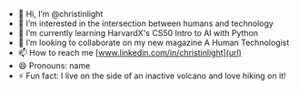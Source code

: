 - 👋 Hi, I’m @christinlight
- 👀 I’m interested in the intersection between humans and technology
- 🌱 I’m currently learning HarvardX's CS50 Intro to AI with Python
- 💞️ I’m looking to collaborate on my new magazine A Human Technologist
- 📫 How to reach me [www.linkedin.com/in/christinlight](url)
- 😄 Pronouns: name
- ⚡ Fun fact: I live on the side of an inactive volcano and love hiking on it!


